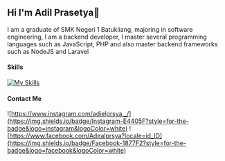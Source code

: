 ## Hi I'm  Adil Prasetya👋

<!--
**adielprs/adielprs** is a ✨ _special_ ✨ repository because its `README.md` (this file) appears on your GitHub profile.

Here are some ideas to get you started:

- 🔭 I’m currently working on ...
- 🌱 I’m currently learning ...
- 👯 I’m looking to collaborate on ...
- 🤔 I’m looking for help with ...
- 💬 Ask me about ...
- 📫 How to reach me: ...
- 😄 Pronouns: ...
- ⚡ Fun fact: ...
--> 

I am a graduate of SMK Negeri 1 Batukliang, majoring in software engineering, I am a backend developer, I master several programming languages ​​such as JavaScript, PHP and also master backend frameworks such as NodeJS and Laravel

#### Skills
[![My Skills](https://skillicons.dev/icons?i=html,javascript,nodejs,laravel&theme=light)](https://skillicons.dev)

#### Contact Me
![https://www.instagram.com/adielprsya._/](https://img.shields.io/badge/Instagram-E4405F?style=for-the-badge&logo=instagram&logoColor=white)
![https://www.facebook.com/Adealprsya?locale=id_ID](https://img.shields.io/badge/Facebook-1877F2?style=for-the-badge&logo=facebook&logoColor=white)
